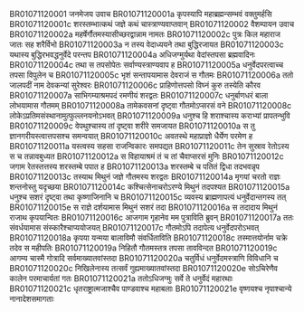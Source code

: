 BR01071120001    जनमेजय उवाच
BR01071120001a	 कृपस्यापि महाब्रह्मन्सम्भवं वक्तुमर्हसि
BR01071120001c	 शरस्तम्भात्कथं जज्ञे कथं चास्त्राण्यवाप्तवान्
BR01071120002    वैशम्पायन उवाच
BR01071120002a	 महर्षेर्गौतमस्यासीच्छरद्वान्नाम नामतः
BR01071120002c	 पुत्रः किल महाराज जातः सह शरैर्विभो
BR01071120003a	 न तस्य वेदाध्ययने तथा बुद्धिरजायत
BR01071120003c	 यथास्य बुद्धिरभवद्धनुर्वेदे परन्तप
BR01071120004a	 अधिजग्मुर्यथा वेदांस्तपसा ब्रह्मवादिनः
BR01071120004c	 तथा स तपसोपेतः सर्वाण्यस्त्राण्यवाप ह
BR01071120005a	 धनुर्वेदपरत्वाच्च तपसा विपुलेन च
BR01071120005c	 भृशं सन्तापयामास देवराजं स गौतमः
BR01071120006a	 ततो जालपदीं नाम देवकन्यां सुरेश्वरः
BR01071120006c	 प्राहिणोत्तपसो विघ्नं कुरु तस्येति कौरव
BR01071120007a	 साभिगम्याश्रमपदं रमणीयं शरद्वतः
BR01071120007c	 धनुर्बाणधरं बाला लोभयामास गौतमम्
BR01071120008a	 तामेकवसनां दृष्ट्वा गौतमोऽप्सरसं वने
BR01071120008c	 लोकेऽप्रतिमसंस्थानामुत्फुल्लनयनोऽभवत्
BR01071120009a	 धनुश्च हि शराश्चास्य कराभ्यां प्रापतन्भुवि
BR01071120009c	 वेपथुश्चास्य तां दृष्ट्वा शरीरे समजायत
BR01071120010a	 स तु ज्ञानगरीयस्त्वात्तपसश्च समन्वयात्
BR01071120010c	 अवतस्थे महाप्राज्ञो धैर्येण परमेण ह
BR01071120011a	 यस्त्वस्य सहसा राजन्विकारः समपद्यत
BR01071120011c	 तेन सुस्राव रेतोऽस्य स च तन्नावबुध्यत
BR01071120012a	 स विहायाश्रमं तं च तां चैवाप्सरसं मुनिः
BR01071120012c	 जगाम रेतस्तत्तस्य शरस्तम्बे पपात ह
BR01071120013a	 शरस्तम्बे च पतितं द्विधा तदभवन्नृप
BR01071120013c	 तस्याथ मिथुनं जज्ञे गौतमस्य शरद्वतः
BR01071120014a	 मृगयां चरतो राज्ञः शन्तनोस्तु यदृच्छया
BR01071120014c	 कश्चित्सेनाचरोऽरण्ये मिथुनं तदपश्यत
BR01071120015a	 धनुश्च सशरं दृष्ट्वा तथा कृष्णाजिनानि च
BR01071120015c	 व्यवस्य ब्राह्मणापत्यं धनुर्वेदान्तगस्य तत्
BR01071120015e	 स राज्ञे दर्शयामास मिथुनं सशरं तदा
BR01071120016a	 स तदादाय मिथुनं राजाथ कृपयान्वितः
BR01071120016c	 आजगाम गृहानेव मम पुत्राविति ब्रुवन्
BR01071120017a	 ततः संवर्धयामास संस्कारैश्चाप्ययोजयत्
BR01071120017c	 गौतमोऽपि तदापेत्य धनुर्वेदपरोऽभवत्
BR01071120018a	 कृपया यन्मया बालाविमौ संवर्धिताविति
BR01071120018c	 तस्मात्तयोर्नाम चक्रे तदेव स महीपतिः
BR01071120019a	 निहितौ गौतमस्तत्र तपसा तावविन्दत
BR01071120019c	 आगम्य चास्मै गोत्रादि सर्वमाख्यातवांस्तदा
BR01071120020a	 चतुर्विधं धनुर्वेदमस्त्राणि विविधानि च
BR01071120020c	 निखिलेनास्य तत्सर्वं गुह्यमाख्यातवांस्तदा
BR01071120020e	 सोऽचिरेणैव कालेन परमाचार्यतां गतः
BR01071120021a	 ततोऽधिजग्मुः सर्वे ते धनुर्वेदं महारथाः
BR01071120021c	 धृतराष्ट्रात्मजाश्चैव पाण्डवाश्च महाबलाः
BR01071120021e	 वृष्णयश्च नृपाश्चान्ये नानादेशसमागताः
